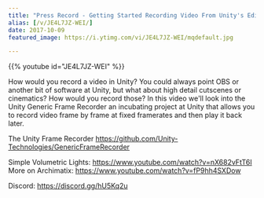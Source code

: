 ```yaml
---
title: "Press Record - Getting Started Recording Video From Unity's Editor"
alias: [/v/JE4L7JZ-WEI/]
date: 2017-10-09
featured_image: https://i.ytimg.com/vi/JE4L7JZ-WEI/mqdefault.jpg

---
```


{{% youtube id="JE4L7JZ-WEI" %}}

How would you record a video in Unity? You could always point OBS or another bit of software at Unity, but what about high detail cutscenes or cinematics? How would you record those? In this video we'll look into the Unity Generic Frame Recorder an incubating project at Unity that allows you to record video frame by frame at fixed framerates and then play it back later.

The Unity Frame Recorder https://github.com/Unity-Technologies/GenericFrameRecorder

Simple Volumetric Lights: https://www.youtube.com/watch?v=nX682vFtT6I
More on Archimatix: https://www.youtube.com/watch?v=fP9hh4SXDow

Discord: https://discord.gg/hU5Kq2u